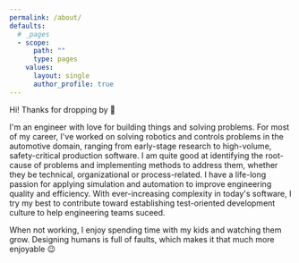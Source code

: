 ```yaml
---
permalink: /about/
defaults:
  # _pages
  - scope:
      path: ""
      type: pages
    values:
      layout: single
      author_profile: true
---
```


Hi! Thanks for dropping by :wave:  
  
I'm an engineer with love for building things and solving problems. 
For most of my career, I've worked on solving robotics and controls
problems in the automotive domain, ranging from early-stage research 
to high-volume, safety-critical production software. I am quite good 
at identifying the root-cause of problems and implementing methods to 
address them, whether they be technical, organizational or process-related. 
I have a life-long passion for applying simulation and automation to improve 
engineering quality and efficiency. With ever-increasing complexity 
in today's software, I try my best to contribute toward establishing
test-oriented development culture to help engineering teams suceed.

When not working, I enjoy spending time with my kids and watching 
them grow. Designing humans is full of faults, which makes it that much 
more enjoyable :wink:

<!-- These days, I'm interested in following my passion for entrepreneurship
in software development to address important societal problems. If this 
sounds interesting, please feel free to reach out. When not working,
I enjoy spending time with my kids and watching them grow. Designing 
humans is full of faults, which makes it that much more enjoyable :wink: -->

